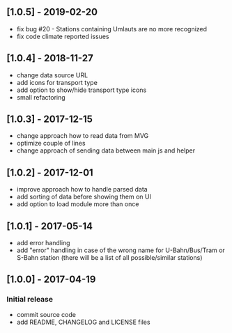 ## [1.0.5] - 2019-02-20
- fix bug #20 - Stations containing Umlauts are no more recognized
- fix code climate reported issues

## [1.0.4] - 2018-11-27
- change data source URL
- add icons for transport type
- add option to show/hide transport type icons
- small refactoring

## [1.0.3] - 2017-12-15
- change approach how to read data from MVG
- optimize couple of lines
- change approach of sending data between main js and helper

## [1.0.2] - 2017-12-01
- improve approach how to handle parsed data
- add sorting of data before showing them on UI
- add option to load module more than once

## [1.0.1] - 2017-05-14
- add error handling
- add "error" handling in case of the wrong name for U-Bahn/Bus/Tram or S-Bahn station (there will be a list of all possible/similar stations)

## [1.0.0] - 2017-04-19
### Initial release
- commit source code
- add README, CHANGELOG and LICENSE files
